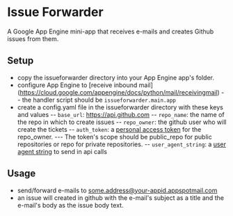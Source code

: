 # Issue Forwarder

A Google App Engine mini-app that receives e-mails and creates Github issues
from them.

## Setup

- copy the issueforwarder directory into your App Engine app's folder.
- configure App Engine to [receive inbound mail] (https://cloud.google.com/appengine/docs/python/mail/receivingmail)
-- the handler script should be `issueforwarder.main.app`
- create a config.yaml file in the issueforwarder directory with these keys and
  values
-- `base_url`: https://api.github.com
-- `repo_name`: the name of the repo in which to create issues
-- `repo_owner`: the github user who will create the tickets
-- `auth_token`: a [personal access
token](https://help.github.com/articles/creating-an-access-token-for-command-line-use/) for the repo_owner.
--- The token's scope should be public_repo for public repositories or repo for private repositories.
-- `user_agent_string`: a [user agent string](https://developer.github.com/v3/#user-agent-required) to send in api calls

## Usage

- send/forward e-mails to some.address@your-appid.appspotmail.com
- an issue will created in github with the e-mail's subject as a title and the
  e-mail's body as the issue body text.
